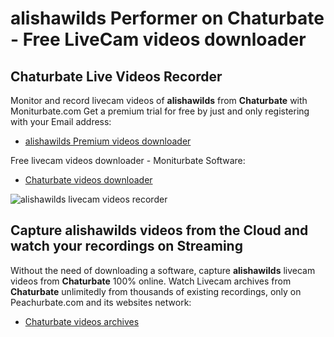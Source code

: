 # alishawilds Performer on Chaturbate - Free LiveCam videos downloader

## Chaturbate Live Videos Recorder

Monitor and record livecam videos of **alishawilds** from **Chaturbate** with Moniturbate.com
Get a premium trial for free by just and only registering with your Email address:
* [alishawilds Premium videos downloader](https://moniturbate.com/request-demo-licence-key.html)

Free livecam videos downloader - Moniturbate Software:
* [Chaturbate videos downloader](https://moniturbate.com/moniturbate-download-software.html)

![alishawilds livecam videos recorder](https://peachurnet.com/templates/moniturbate-software.png)


## Capture alishawilds videos from the Cloud and watch your recordings on Streaming

Without the need of downloading a software, capture **alishawilds** livecam videos from **Chaturbate** 100% online.
Watch Livecam archives from **Chaturbate** unlimitedly from thousands of existing recordings, only on Peachurbate.com and its websites network:
* [Chaturbate videos archives](https://peachurnet.com/)